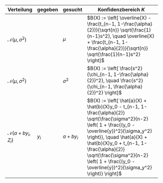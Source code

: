 | Verteilung | gegeben | gesucht | Konfidenzbereich $K$ |
|---|---|---|---|
| $\mathcal{N}(\mu, \sigma^2)$ || $\mu$ | $B(X) := \left[ \overline{X} - \frac{t_{n-1, 1-\frac{\alpha}{2}}}{\sqrt{n}} \sqrt{\frac{1}{n-1}s^2}, \quad \overline{X} + \frac{t_{n-1, 1-\frac{\alpha}{2}}}{\sqrt{n}} \sqrt{\frac{1}{n-1}s^2} \right]$ |
| $\mathcal{N}(\mu, \sigma^2)$ || $\sigma^2$ | $B(X) := \left[ \frac{s^2}{\chi_{n-1, 1-\frac{\alpha}{2}}^2}, \quad \frac{s^2}{\chi_{n-1, \frac{\alpha}{2}}^2} \right]$ |
| $\mathcal{N}(a + by_i, Z_i)$ | $y_i$ | $a + by_i$ | $B(X) := \left[ \hat{a}(X) + \hat{b}(X)y_0 - t_{n-1, 1-\frac{\alpha}{2}} \sqrt{\frac{\sigma^2}{n-2} \left( 1 + \frac{(y_0 - \overline{y})^2}{\sigma_y^2} \right)}, \quad \hat{a}(X) + \hat{b}(X)y_0 + t_{n-1, 1-\frac{\alpha}{2}} \sqrt{\frac{\sigma^2}{n-2} \left( 1 + \frac{(y_0 - \overline{y})^2}{\sigma_y^2} \right)} \right]$ |